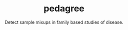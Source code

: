 ---
title: pedagree
category: software
subtitle: Detect sample mixups in family based studies of disease.
layout: blog_default
modal-id: 8
img: pedagree.png
thumbnail: pedagree.png
alt: pedagree.png
manuscript: https://github.com/brentp/pedagree
code: https://github.com/brentp/pedagree
docs: https://github.com/brentp/pedagree
description: pedagree is a python library for querying, QC'ing, and manipulating pedigree files.
---